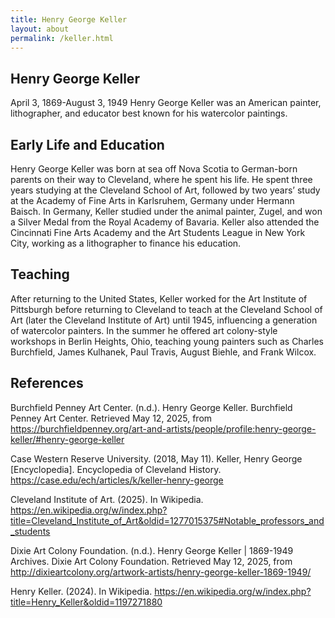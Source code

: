 ```yaml
---
title: Henry George Keller
layout: about
permalink: /keller.html
---
```


## Henry George Keller
April 3, 1869-August 3, 1949
Henry George Keller was an American painter, lithographer, and educator best known for his watercolor paintings.

## Early Life and Education
Henry George Keller was born at sea off Nova Scotia to German-born parents on their way to Cleveland, where he spent his life. He spent three years studying at the Cleveland School of Art, followed by two years’ study at the Academy of Fine Arts in Karlsruhem, Germany under Hermann Baisch. In Germany, Keller studied under the animal painter, Zugel, and won a Silver Medal from the Royal Academy of Bavaria. Keller also attended the Cincinnati Fine Arts Academy and the Art Students League in New York City, working as a lithographer to finance his education.  

## Teaching 
After returning to the United States, Keller worked for the Art Institute of Pittsburgh before returning to Cleveland to teach at the Cleveland School of Art (later the Cleveland Institute of Art) until 1945, influencing a generation of watercolor painters. In the summer he offered art colony-style workshops in Berlin Heights, Ohio, teaching young painters such as Charles Burchfield, James Kulhanek, Paul Travis, August Biehle, and Frank Wilcox. 


## References

Burchfield Penney Art Center. (n.d.). Henry George Keller. Burchfield Penney Art Center. Retrieved May 12, 2025, from https://burchfieldpenney.org/art-and-artists/people/profile:henry-george-keller/#henry-george-keller

Case Western Reserve University. (2018, May 11). Keller, Henry George [Encyclopedia]. Encyclopedia of Cleveland History. https://case.edu/ech/articles/k/keller-henry-george

Cleveland Institute of Art. (2025). In Wikipedia. https://en.wikipedia.org/w/index.php?title=Cleveland_Institute_of_Art&oldid=1277015375#Notable_professors_and_students

Dixie Art Colony Foundation. (n.d.). Henry George Keller | 1869-1949 Archives. Dixie Art Colony Foundation. Retrieved May 12, 2025, from http://dixieartcolony.org/artwork-artists/henry-george-keller-1869-1949/

Henry Keller. (2024). In Wikipedia. https://en.wikipedia.org/w/index.php?title=Henry_Keller&oldid=1197271880
